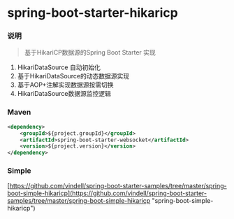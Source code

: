 # spring-boot-starter-hikaricp


### 说明


 > 基于HikariCP数据源的Spring Boot Starter 实现

1. HikariDataSource 自动初始化
2. 基于HikariDataSource的动态数据源实现
3. 基于AOP+注解实现数据源按需切换
4. HikariDataSource数据源监控逻辑

### Maven

``` xml
<dependency>
	<groupId>${project.groupId}</groupId>
	<artifactId>spring-boot-starter-websocket</artifactId>
	<version>${project.version}</version>
</dependency>
```

### Simple

[https://github.com/vindell/spring-boot-starter-samples/tree/master/spring-boot-simple-hikaricp](https://github.com/vindell/spring-boot-starter-samples/tree/master/spring-boot-simple-hikaricp "spring-boot-simple-hikaricp")


